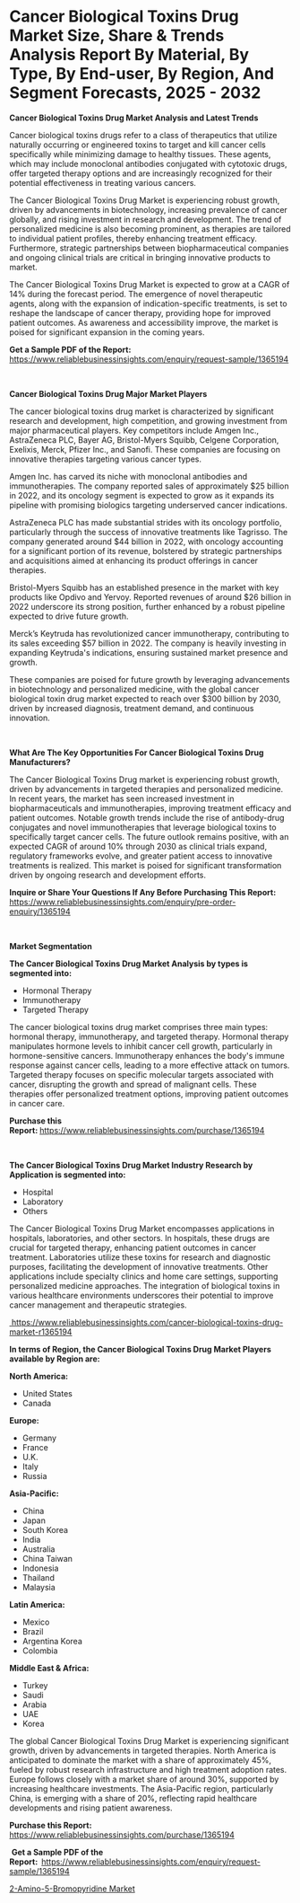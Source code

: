 <p><h1>Cancer Biological Toxins Drug Market Size, Share & Trends Analysis Report By Material, By Type, By End-user, By Region, And Segment Forecasts, 2025 - 2032</h1></p><p><strong>Cancer Biological Toxins Drug Market Analysis and Latest Trends</strong></p>
<p><p>Cancer biological toxins drugs refer to a class of therapeutics that utilize naturally occurring or engineered toxins to target and kill cancer cells specifically while minimizing damage to healthy tissues. These agents, which may include monoclonal antibodies conjugated with cytotoxic drugs, offer targeted therapy options and are increasingly recognized for their potential effectiveness in treating various cancers.</p><p>The Cancer Biological Toxins Drug Market is experiencing robust growth, driven by advancements in biotechnology, increasing prevalence of cancer globally, and rising investment in research and development. The trend of personalized medicine is also becoming prominent, as therapies are tailored to individual patient profiles, thereby enhancing treatment efficacy. Furthermore, strategic partnerships between biopharmaceutical companies and ongoing clinical trials are critical in bringing innovative products to market.</p><p>The Cancer Biological Toxins Drug Market is expected to grow at a CAGR of 14% during the forecast period. The emergence of novel therapeutic agents, along with the expansion of indication-specific treatments, is set to reshape the landscape of cancer therapy, providing hope for improved patient outcomes. As awareness and accessibility improve, the market is poised for significant expansion in the coming years.</p></p>
<p><strong>Get a Sample PDF of the Report:&nbsp;</strong> <a href="https://www.reliablebusinessinsights.com/enquiry/request-sample/1365194?utm_campaign=3545&utm_medium=2&utm_source=Github&utm_content=ia&utm_term=22032025&utm_id=cancer-biological-toxins-drug">https://www.reliablebusinessinsights.com/enquiry/request-sample/1365194</a></p>
<p>&nbsp;</p>
<p><strong>Cancer Biological Toxins Drug Major Market Players</strong></p>
<p><p>The cancer biological toxins drug market is characterized by significant research and development, high competition, and growing investment from major pharmaceutical players. Key competitors include Amgen Inc., AstraZeneca PLC, Bayer AG, Bristol-Myers Squibb, Celgene Corporation, Exelixis, Merck, Pfizer Inc., and Sanofi. These companies are focusing on innovative therapies targeting various cancer types.</p><p>Amgen Inc. has carved its niche with monoclonal antibodies and immunotherapies. The company reported sales of approximately $25 billion in 2022, and its oncology segment is expected to grow as it expands its pipeline with promising biologics targeting underserved cancer indications.</p><p>AstraZeneca PLC has made substantial strides with its oncology portfolio, particularly through the success of innovative treatments like Tagrisso. The company generated around $44 billion in 2022, with oncology accounting for a significant portion of its revenue, bolstered by strategic partnerships and acquisitions aimed at enhancing its product offerings in cancer therapies.</p><p>Bristol-Myers Squibb has an established presence in the market with key products like Opdivo and Yervoy. Reported revenues of around $26 billion in 2022 underscore its strong position, further enhanced by a robust pipeline expected to drive future growth.</p><p>Merck’s Keytruda has revolutionized cancer immunotherapy, contributing to its sales exceeding $57 billion in 2022. The company is heavily investing in expanding Keytruda's indications, ensuring sustained market presence and growth.</p><p>These companies are poised for future growth by leveraging advancements in biotechnology and personalized medicine, with the global cancer biological toxin drug market expected to reach over $300 billion by 2030, driven by increased diagnosis, treatment demand, and continuous innovation.</p></p>
<p>&nbsp;</p>
<p><strong>What Are The Key Opportunities For Cancer Biological Toxins Drug Manufacturers?</strong></p>
<p><p>The Cancer Biological Toxins Drug market is experiencing robust growth, driven by advancements in targeted therapies and personalized medicine. In recent years, the market has seen increased investment in biopharmaceuticals and immunotherapies, improving treatment efficacy and patient outcomes. Notable growth trends include the rise of antibody-drug conjugates and novel immunotherapies that leverage biological toxins to specifically target cancer cells. The future outlook remains positive, with an expected CAGR of around 10% through 2030 as clinical trials expand, regulatory frameworks evolve, and greater patient access to innovative treatments is realized. This market is poised for significant transformation driven by ongoing research and development efforts.</p></p>
<p><strong>Inquire or Share Your Questions If Any Before Purchasing This Report:</strong> <a href="https://www.reliablebusinessinsights.com/enquiry/pre-order-enquiry/1365194?utm_campaign=3545&utm_medium=2&utm_source=Github&utm_content=ia&utm_term=22032025&utm_id=cancer-biological-toxins-drug">https://www.reliablebusinessinsights.com/enquiry/pre-order-enquiry/1365194</a></p>
<p>&nbsp;</p>
<p><strong>Market Segmentation</strong></p>
<p><strong>The Cancer Biological Toxins Drug Market Analysis by types is segmented into:</strong></p>
<p><ul><li>Hormonal Therapy</li><li>Immunotherapy</li><li>Targeted Therapy</li></ul></p>
<p><p>The cancer biological toxins drug market comprises three main types: hormonal therapy, immunotherapy, and targeted therapy. Hormonal therapy manipulates hormone levels to inhibit cancer cell growth, particularly in hormone-sensitive cancers. Immunotherapy enhances the body's immune response against cancer cells, leading to a more effective attack on tumors. Targeted therapy focuses on specific molecular targets associated with cancer, disrupting the growth and spread of malignant cells. These therapies offer personalized treatment options, improving patient outcomes in cancer care.</p></p>
<p><strong>Purchase this Report:&nbsp;</strong><a href="https://www.reliablebusinessinsights.com/purchase/1365194?utm_campaign=3545&utm_medium=2&utm_source=Github&utm_content=ia&utm_term=22032025&utm_id=cancer-biological-toxins-drug">https://www.reliablebusinessinsights.com/purchase/1365194</a></p>
<p>&nbsp;</p>
<p><strong>The Cancer Biological Toxins Drug Market Industry Research by Application is segmented into:</strong></p>
<p><ul><li>Hospital</li><li>Laboratory</li><li>Others</li></ul></p>
<p><p>The Cancer Biological Toxins Drug Market encompasses applications in hospitals, laboratories, and other sectors. In hospitals, these drugs are crucial for targeted therapy, enhancing patient outcomes in cancer treatment. Laboratories utilize these toxins for research and diagnostic purposes, facilitating the development of innovative treatments. Other applications include specialty clinics and home care settings, supporting personalized medicine approaches. The integration of biological toxins in various healthcare environments underscores their potential to improve cancer management and therapeutic strategies.</p></p>
<p><a href="https://www.reliablebusinessinsights.com/cancer-biological-toxins-drug-market-r1365194?utm_campaign=3545&utm_medium=2&utm_source=Github&utm_content=ia&utm_term=22032025&utm_id=cancer-biological-toxins-drug">&nbsp;https://www.reliablebusinessinsights.com/cancer-biological-toxins-drug-market-r1365194</a></p>
<p><strong>In terms of Region, the Cancer Biological Toxins Drug Market Players available by Region are:</strong></p>
<p>
    <p> <strong> North America: </strong>
        <ul>
            <li>United States</li>
            <li>Canada</li>
        </ul>
        </p> 
    <p> <strong> Europe: </strong>
        <ul>
            <li>Germany</li>
            <li>France</li>
            <li>U.K.</li>
            <li>Italy</li>
            <li>Russia</li>
        </ul>
        </p> 
    <p> <strong> Asia-Pacific: </strong>
        <ul>
            <li>China</li>
            <li>Japan</li>
            <li>South Korea</li>
            <li>India</li>
            <li>Australia</li>
            <li>China Taiwan</li>
            <li>Indonesia</li>
            <li>Thailand</li>
            <li>Malaysia</li>
        </ul>
        </p> 
    <p> <strong> Latin America: </strong>
        <ul>
            <li>Mexico</li>
            <li>Brazil</li>
            <li>Argentina Korea</li>
            <li>Colombia</li>
        </ul>
        </p> 
    <p> <strong> Middle East & Africa: </strong>
        <ul>
            <li>Turkey</li>
            <li>Saudi</li>
            <li>Arabia</li>
            <li>UAE</li>
            <li>Korea</li>
        </ul>
    </p>
    </p>
<p><p>The global Cancer Biological Toxins Drug Market is experiencing significant growth, driven by advancements in targeted therapies. North America is anticipated to dominate the market with a share of approximately 45%, fueled by robust research infrastructure and high treatment adoption rates. Europe follows closely with a market share of around 30%, supported by increasing healthcare investments. The Asia-Pacific region, particularly China, is emerging with a share of 20%, reflecting rapid healthcare developments and rising patient awareness.</p></p>
<p><strong>Purchase this Report: </strong><a href="https://www.reliablebusinessinsights.com/purchase/1365194?utm_campaign=3545&utm_medium=2&utm_source=Github&utm_content=ia&utm_term=22032025&utm_id=cancer-biological-toxins-drug">https://www.reliablebusinessinsights.com/purchase/1365194</a></p>
<p>&nbsp;<strong>Get a Sample PDF of the Report:&nbsp;&nbsp;</strong><a href="https://www.reliablebusinessinsights.com/enquiry/request-sample/1365194?utm_campaign=3545&utm_medium=2&utm_source=Github&utm_content=ia&utm_term=22032025&utm_id=cancer-biological-toxins-drug">https://www.reliablebusinessinsights.com/enquiry/request-sample/1365194</a></p>
<p><strong></strong></p>
<p><p><a href="https://github.com/iyachikareva/Market-Research-Report-List-1/blob/main/2-amino-5-bromopyridine-market.md?utm_campaign=3545&utm_medium=2&utm_source=Github&utm_content=ia&utm_term=22032025&utm_id=cancer-biological-toxins-drug">2-Amino-5-Bromopyridine Market</a></p></p>